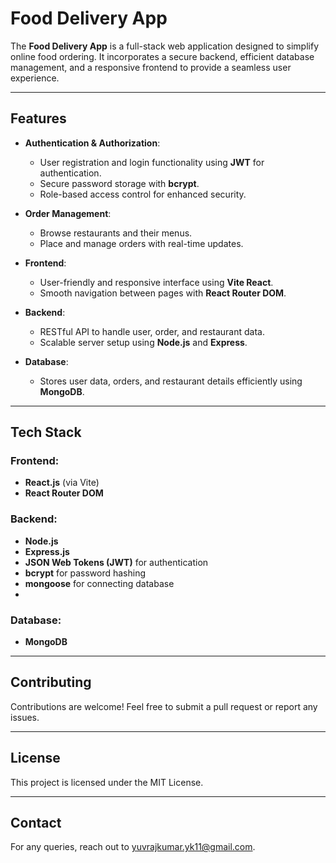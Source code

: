 # Food Delivery App  

The **Food Delivery App** is a full-stack web application designed to simplify online food ordering. It incorporates a secure backend, efficient database management, and a responsive frontend to provide a seamless user experience.  

---

## **Features**  
- **Authentication & Authorization**:  
  - User registration and login functionality using **JWT** for authentication.  
  - Secure password storage with **bcrypt**.  
  - Role-based access control for enhanced security.  

- **Order Management**:  
  - Browse restaurants and their menus.  
  - Place and manage orders with real-time updates.  

- **Frontend**:  
  - User-friendly and responsive interface using **Vite React**.  
  - Smooth navigation between pages with **React Router DOM**.  

- **Backend**:  
  - RESTful API to handle user, order, and restaurant data.  
  - Scalable server setup using **Node.js** and **Express**.  

- **Database**:  
  - Stores user data, orders, and restaurant details efficiently using **MongoDB**.  

---

## **Tech Stack**  

### **Frontend**:  
- **React.js** (via Vite)  
- **React Router DOM**  

### **Backend**:  
- **Node.js**  
- **Express.js**  
- **JSON Web Tokens (JWT)** for authentication  
- **bcrypt** for password hashing  
- **mongoose** for connecting database
- 
### **Database**:  
- **MongoDB**

---
## **Contributing**  
Contributions are welcome! Feel free to submit a pull request or report any issues.  

---

## **License**  
This project is licensed under the MIT License.  

---

## **Contact**  
For any queries, reach out to [yuvrajkumar.yk11@gmail.com](mailto:yuvrajkumar.yk11@gmail.com).  
